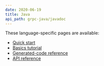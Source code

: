 ```yaml
---
date: 2020-06-19
title: Java
api_path: grpc-java/javadoc
---
```


These language-specific pages are available:

- [Quick start](quickstart)
- [Basics tutorial](basics)
- [Generated-code reference](generated-code)
- [API reference](api)
